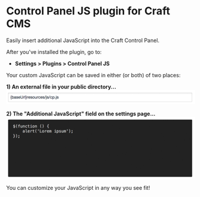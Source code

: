 Control Panel JS plugin for Craft CMS
======================================

Easily insert additional JavaScript into the Craft Control Panel.

After you've installed the plugin, go to:

- **Settings > Plugins > Control Panel JS**

Your custom JavaScript can be saved in either (or both) of two places:

**1) An external file in your public directory...**
![](cpjs/resources/images/example-jsFile.png)

**2) The "Additional JavaScript" field on the settings page...**
![](cpjs/resources/images/example-additionalJs.png)

You can customize your JavaScript in any way you see fit!
